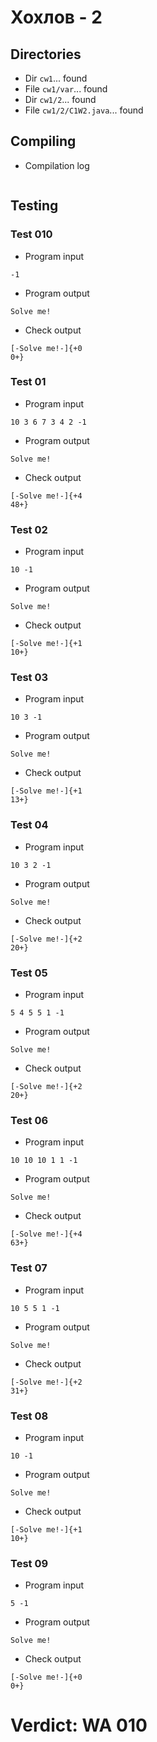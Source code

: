 # Хохлов - 2
## Directories
- Dir `cw1`... found
- File `cw1/var`... found
- Dir `cw1/2`... found
- File `cw1/2/C1W2.java`... found
## Compiling
- Compilation log
```

```
## Testing
### Test 010
- Program input
```
-1

```
- Program output
```
Solve me!

```
- Check output
```
[-Solve me!-]{+0
0+}

```
### Test 01
- Program input
```
10 3 6 7 3 4 2 -1

```
- Program output
```
Solve me!

```
- Check output
```
[-Solve me!-]{+4
48+}

```
### Test 02
- Program input
```
10 -1

```
- Program output
```
Solve me!

```
- Check output
```
[-Solve me!-]{+1
10+}

```
### Test 03
- Program input
```
10 3 -1

```
- Program output
```
Solve me!

```
- Check output
```
[-Solve me!-]{+1
13+}

```
### Test 04
- Program input
```
10 3 2 -1

```
- Program output
```
Solve me!

```
- Check output
```
[-Solve me!-]{+2
20+}

```
### Test 05
- Program input
```
5 4 5 5 1 -1

```
- Program output
```
Solve me!

```
- Check output
```
[-Solve me!-]{+2
20+}

```
### Test 06
- Program input
```
10 10 10 1 1 -1

```
- Program output
```
Solve me!

```
- Check output
```
[-Solve me!-]{+4
63+}

```
### Test 07
- Program input
```
10 5 5 1 -1

```
- Program output
```
Solve me!

```
- Check output
```
[-Solve me!-]{+2
31+}

```
### Test 08
- Program input
```
10 -1

```
- Program output
```
Solve me!

```
- Check output
```
[-Solve me!-]{+1
10+}

```
### Test 09
- Program input
```
5 -1

```
- Program output
```
Solve me!

```
- Check output
```
[-Solve me!-]{+0
0+}

```
# Verdict: WA 010

